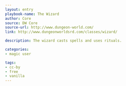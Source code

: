 ```yaml
---
layout: entry
playbook-name: The Wizard
author: Core
source: DW Core
source-url: http://www.dungeon-world.com/
link: http://www.dungeonworldsrd.com/classes/wizard/

description: The wizard casts spells and uses rituals.

categories:
- magic user

tags:
- cc-by
- free
- vanilla
---
```

